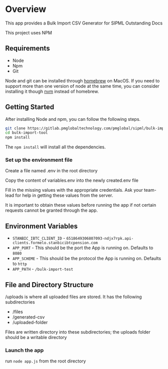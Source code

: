# Overview

This app provides a Bulk Import CSV Generator for SIPML Outstanding Docs

This project uses NPM

## Requirements

- Node
- Npm
- Git

Node and git can be installed through [homebrew](https://brew.sh/) on MacOS. If you need to support more than one version of node at the same time, you can consider installing it though [nvm](https://github.com/nvm-sh/nvm) instead of homebrew.

## Getting Started

After installing Node and npm, you can follow the following steps.

```sh
git clone https://gitlab.pmglobaltechnology.com/pmglobal/sipml/bulk-import-tool.git
cd bulk-import-tool
npm install

```

The `npm install` will install all the dependencies.

### Set up the environment file

Create a file named .env in the root directory

Copy the content of variables.env into the newly created.env file

Fill in the missing values with the appropriate credentials. Ask your
team-lead for help in getting these values from the server.

It is important to obtain these values before running the app if not certain requests cannot be granted through the app.

## Environment Variables

- `STANBIC_IBTC_CLIENT_ID` - `6518649306807093-ndjx7rpk.api-clients.formelo.stanbicibtcpension.com`
- `APP_PORT` - This should be the port the App is running on. Defaults to `8080`
- `APP_SCHEME` - This should be the protocol the App is running on. Defaults to `http`
- `APP_PATH` - `/bulk-import-test`

## File and Directory Structure

/uploads is where all uploaded files are stored. It has the following subdirectories

- /files
- /generated-csv
- /uploaded-folder

Files are written directory into these subdirectories; the uploads folder should be a writable directory

### Launch the app

run `node app.js` from the root directory
